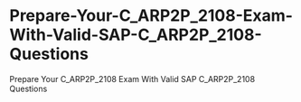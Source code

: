 # Prepare-Your-C_ARP2P_2108-Exam-With-Valid-SAP-C_ARP2P_2108-Questions
Prepare Your C_ARP2P_2108 Exam With Valid SAP C_ARP2P_2108 Questions
